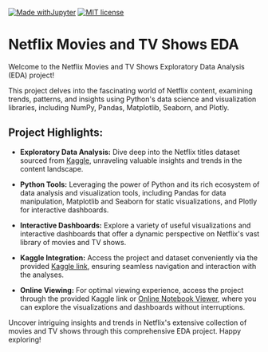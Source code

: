 [![Made withJupyter](https://img.shields.io/badge/Made%20with-Jupyter-orange?style=for-the-badge&logo=Jupyter)](https://jupyter.org/try)
[![MIT license](https://img.shields.io/badge/License-MIT-blue.svg)](https://lbesson.mit-license.org/)

# Netflix Movies and TV Shows EDA

Welcome to the Netflix Movies and TV Shows Exploratory Data Analysis (EDA) project!

This project delves into the fascinating world of Netflix content, examining trends, patterns, and insights using Python's data science and visualization libraries, including NumPy, Pandas, Matplotlib, Seaborn, and Plotly.

## Project Highlights:

- **Exploratory Data Analysis:** Dive deep into the Netflix titles dataset sourced from [Kaggle](https://www.kaggle.com/datasets/shivamb/netflix-and), unraveling valuable insights and trends in the content landscape.

- **Python Tools:** Leveraging the power of Python and its rich ecosystem of data analysis and visualization tools, including Pandas for data manipulation, Matplotlib and Seaborn for static visualizations, and Plotly for interactive dashboards.

- **Interactive Dashboards:** Explore a variety of useful visualizations and interactive dashboards that offer a dynamic perspective on Netflix's vast library of movies and TV shows.

- **Kaggle Integration:** Access the project and dataset conveniently via the provided [Kaggle link](https://www.kaggle.com/code/akshxy/netflix-exploratory-data-analysis/notebook), ensuring seamless navigation and interaction with the analyses.

- **Online Viewing:** For optimal viewing experience, access the project through the provided Kaggle link or [Online Notebook Viewer](https://www.kaggle.com/code/akshxy/netflix-exploratory-data-analysis/notebook), where you can explore the visualizations and dashboards without interruptions.

Uncover intriguing insights and trends in Netflix's extensive collection of movies and TV shows through this comprehensive EDA project. Happy exploring!





